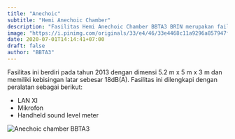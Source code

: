 ```yaml
---
title: "Anechoic"
subtitle: "Hemi Anechoic Chamber"
description: "Fasilitas Hemi Anechoic Chamber BBTA3 BRIN merupakan failitas pengujian aeroakustika"
image: "https://i.pinimg.com/originals/33/e4/46/33e4468c11a9296a857947f703026649.jpg"
date: 2020-07-01T14:14:41+07:00
draft: false
author: "BBTA3"
---
```


Fasilitas ini berdiri pada tahun 2013 dengan dimensi 5.2 m x 5 m x 3 m dan memiliki kebisingan latar sebesar 18dB(A). Fasilitas ini dilengkapi dengan peralatan sebagai berikut:

- LAN XI
- Mikrofon
- Handheld sound level meter

![Anechoic chamber BBTA3](https://i.pinimg.com/originals/33/e4/46/33e4468c11a9296a857947f703026649.jpg)
